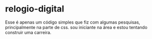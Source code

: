 # relogio-digital

Esse é apenas um código simples que fiz com algumas pesquisas, principalmente na parte de css.
sou iniciante na área e estou tentando construir uma carreira.
